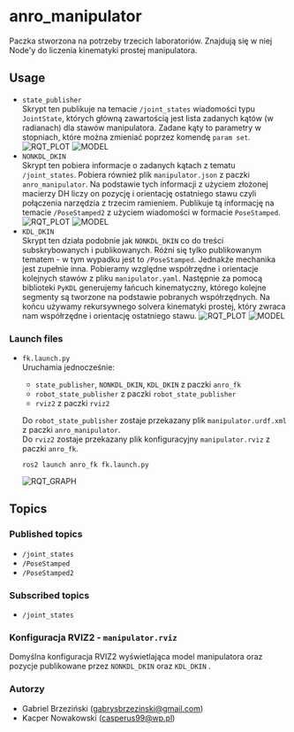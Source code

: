 # anro_manipulator
Paczka stworzona na potrzeby trzecich laboratoriów. Znajdują się w niej Node'y do liczenia kinematyki prostej manipulatora.
## Usage  
- `state_publisher`  
  Skrypt ten publikuje na temacie `/joint_states` wiadomości typu `JointState`, których główną zawartością jest lista zadanych kątów (w radianach) dla stawów manipulatora. Zadane kąty to     parametry w stopniach, które można zmieniać poprzez komendę `param set`.
  ![RQT_PLOT](https://github.com/pw-eiti-anro-21l/brzezinski_nowakowski/blob/Kacper3/anro_manipulator/docs/state_publicher_plot.png?raw=true)
  ![MODEL](https://github.com/pw-eiti-anro-21l/brzezinski_nowakowski/blob/Kacper3/anro_manipulator/docs/origin_test.png?raw=true)
- `NONKDL_DKIN`  
  Skrypt ten pobiera informacje o zadanych kątach z tematu `/joint_states`. Pobiera również plik `manipulator.json` z paczki `anro_manipulator`. Na podstawie tych informacji z użyciem złożonej macierzy DH liczy on pozycję i orientację ostatniego stawu czyli połączenia narzędzia z trzecim ramieniem. Publikuje tą informację na temacie `/PoseStamped2` z użyciem wiadomości w formacie `PoseStamped`.
  ![RQT_PLOT](https://github.com/pw-eiti-anro-21l/brzezinski_nowakowski/blob/Kacper3/anro_manipulator/docs/nonkdl_plot.png?raw=true)
  ![MODEL](https://github.com/pw-eiti-anro-21l/brzezinski_nowakowski/blob/Kacper3/anro_manipulator/docs/nonkdl_test.png?raw=true)
- `KDL_DKIN`  
  Skrypt ten działa podobnie jak `NONKDL_DKIN` co do treści subskrybowanych i publikowanych. Różni się tylko publikowanym tematem - w tym wypadku jest to `/PoseStamped`. Jednakże mechanika jest zupełnie inna. Pobieramy względne współrzędne i orientacje kolejnych stawów z pliku `manipulator.yaml`. Następnie za pomocą biblioteki `PyKDL` generujemy łańcuch kinematyczny, którego kolejne segmenty są tworzone na podstawie pobranych współrzędnych. Na końcu używamy rekursywnego solvera kinematyki prostej, który zwraca nam współrzędne i orientację ostatniego stawu.
  ![RQT_PLOT](https://github.com/pw-eiti-anro-21l/brzezinski_nowakowski/blob/Kacper3/anro_manipulator/docs/kdl_plot.png?raw=true)
  ![MODEL](https://github.com/pw-eiti-anro-21l/brzezinski_nowakowski/blob/Kacper3/anro_manipulator/docs/kdl_test.png?raw=true)
### Launch files
- `fk.launch.py`  
  Uruchamia jednocześnie: 
  - `state_publisher`, `NONKDL_DKIN`, `KDL_DKIN` z paczki `anro_fk`
  - `robot_state_publisher` z paczki `robot_state_publisher`
  - `rviz2` z paczki `rviz2`  

  Do `robot_state_publisher` zostaje przekazany plik `manipulator.urdf.xml` z paczki `anro_manipulator`.   
  Do `rviz2` zostaje przekazany plik konfiguracyjny `manipulator.rviz` z paczki `anro_fk`.
  ```
  ros2 launch anro_fk fk.launch.py
  ```  
  ![RQT_GRAPH](https://github.com/pw-eiti-anro-21l/brzezinski_nowakowski/blob/Kacper3/anro_manipulator/docs/lab3_graph.png?raw=true)
## Topics
### Published topics
- `/joint_states`
- `/PoseStamped`
- `/PoseStamped2`
### Subscribed topics
- `/joint_states`

### Konfiguracja RVIZ2 - `manipulator.rviz`
Domyślna konfiguracja RVIZ2 wyświetlająca model manipulatora oraz pozycje publikowane przez `NONKDL_DKIN` oraz `KDL_DKIN`  .

### Autorzy
- Gabriel Brzeziński (gabrysbrzezinski@gmail.com)  
- Kacper Nowakowski (casperus99@wp.pl) 
